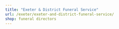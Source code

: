 ```yaml
---
title: "Exeter & District Funeral Service"
url: /exeter/exeter-and-district-funeral-service/
shop: funeral directors
---
```

